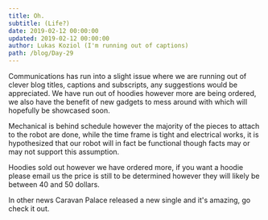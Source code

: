 ```yaml
---
title: Oh.
subtitle: (Life?)
date: 2019-02-12 00:00:00
updated: 2019-02-12 00:00:00
author: Lukas Koziol (I'm running out of captions)
path: /blog/Day-29
---
```

Communications has run into a slight issue where we are running out of clever blog titles, captions and subscripts, any suggestions would be appreciated. We have run out of hoodies however more are being ordered, we also have the benefit of new gadgets to mess around with which will hopefully be showcased soon.

Mechanical is behind schedule however the majority of the pieces to attach to the robot are done, while the time frame is tight and electrical works, it is hypothesized that our robot will in fact be functional though facts may or may not support this assumption.

Hoodies sold out however we have ordered more, if you want a hoodie please email us the price is still to be determined however they will likely be between 40 and 50 dollars.

In other news Caravan Palace released a new single and it's amazing, go check it out.
